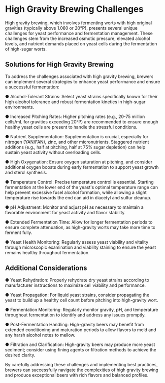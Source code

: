 # High Gravity Brewing Challenges

High gravity brewing, which involves fermenting worts with high original gravities (typically above 1.080 or 20°P), presents several unique challenges for yeast performance and fermentation management. These challenges stem from the increased osmotic pressure, elevated alcohol levels, and nutrient demands placed on yeast cells during the fermentation of high-sugar worts.

## Solutions for High Gravity Brewing

To address the challenges associated with high gravity brewing, brewers can implement several strategies to enhance yeast performance and ensure a successful fermentation:

● Alcohol-Tolerant Strains: Select yeast strains specifically known for their high
alcohol tolerance and robust fermentation kinetics in high-sugar environments.

● Increased Pitching Rates: Higher pitching rates (e.g., 20-75 million cells/mL for
gravities exceeding 20°P) are recommended to ensure enough healthy yeast cells
are present to handle the stressful conditions.

● Nutrient Supplementation: Supplementation is crucial, especially for nitrogen
(YAN/FAN), zinc, and other micronutrients.
Staggered nutrient additions (e.g.,
half at pitching, half at 75% sugar depletion) can help sustain yeast activity
without overloading cells.

● High Oxygenation: Ensure oxygen saturation at pitching, and consider additional
oxygen boosts during early fermentation to support yeast growth and sterol
synthesis.

● Temperature Control: Precise temperature control is essential. Starting
fermentation at the lower end of the yeast's optimal temperature range can help
prevent excessive fusel alcohol formation, while allowing a slight temperature rise
towards the end can aid in diacetyl and sulfur cleanup.

● pH Adjustment: Monitor and adjust pH as necessary to maintain a favorable environment for yeast activity and flavor stability.

● Extended Fermentation Time: Allow for longer fermentation periods to ensure complete attenuation, as high-gravity worts may take more time to ferment fully.

● Yeast Health Monitoring: Regularly assess yeast viability and vitality through microscopic examination and viability staining to ensure the yeast remains healthy throughout fermentation.

## Additional Considerations

● Yeast Rehydration: Properly rehydrate dry yeast strains according to manufacturer instructions to maximize cell viability and performance.

● Yeast Propagation: For liquid yeast strains, consider propagating the yeast to build up a healthy cell count before pitching into high-gravity wort.

● Fermentation Monitoring: Regularly monitor gravity, pH, and temperature throughout fermentation to identify and address any issues promptly.

● Post-Fermentation Handling: High-gravity beers may benefit from extended conditioning and maturation periods to allow flavors to meld and any harsh alcohol notes to mellow.

● Filtration and Clarification: High-gravity beers may produce more yeast sediment; consider using fining agents or filtration methods to achieve the desired clarity.

By carefully addressing these challenges and implementing best practices, brewers can successfully navigate the complexities of high gravity brewing and produce exceptional beers with rich flavors and balanced profiles.
